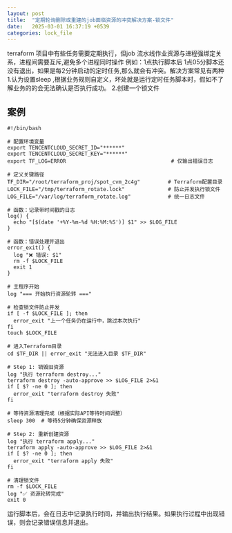 ```yaml
---
layout: post
title:  "定期轮询删除或重建的job面临资源的冲突解决方案-锁文件"
date:   2025-03-01 16:37:19 +0539
categories: lock_file
---
```


terraform 项目中有些任务需要定期执行，但job 流水线作业资源与进程强绑定关系，进程间需要互斥,避免多个进程同时操作
例如：1点执行脚本后 1点05分脚本还没有退出，如果是每2分钟启动的定时任务,那么就会有冲突。解决方案常见有两种
1.认为设置sleep ,根据业务规则自定义，坏处就是运行定时任务脚本时，假如不了解业务的的会无法确认是否执行成功。
2.创建一个锁文件


## 案例

```
#!/bin/bash

# 配置环境变量
export TENCENTCLOUD_SECRET_ID="******"
export TENCENTCLOUD_SECRET_KEY="******"
export TF_LOG=ERROR                                  # 仅输出错误日志

# 定义关键路径
TF_DIR="/root/terraform_proj/spot_cvm_2c4g"         # Terraform配置目录
LOCK_FILE="/tmp/terraform_rotate.lock"              # 防止并发执行锁文件
LOG_FILE="/var/log/terraform_rotate.log"            # 统一日志文件

# 函数：记录带时间戳的日志
log() {
  echo "[$(date '+%Y-%m-%d %H:%M:%S')] $1" >> $LOG_FILE
}

# 函数：错误处理并退出
error_exit() {
  log "❌ 错误: $1"
  rm -f $LOCK_FILE
  exit 1
}

# 主程序开始
log "=== 开始执行资源轮转 ==="

# 检查锁文件防止并发
if [ -f $LOCK_FILE ]; then
  error_exit "上一个任务仍在运行中，跳过本次执行"
fi
touch $LOCK_FILE

# 进入Terraform目录
cd $TF_DIR || error_exit "无法进入目录 $TF_DIR"

# Step 1: 销毁旧资源
log "执行 terraform destroy..."
terraform destroy -auto-approve >> $LOG_FILE 2>&1 
if [ $? -ne 0 ]; then
  error_exit "terraform destroy 失败"
fi

# 等待资源清理完成（根据实际API等待时间调整）
sleep 300  # 等待5分钟确保资源释放

# Step 2: 重新创建资源
log "执行 terraform apply..."
terraform apply -auto-approve >> $LOG_FILE 2>&1
if [ $? -ne 0 ]; then
  error_exit "terraform apply 失败"
fi

# 清理锁文件
rm -f $LOCK_FILE
log "✅ 资源轮转完成"
exit 0
```
运行脚本后，会在日志中记录执行时间，并输出执行结果。如果执行过程中出现错误，则会记录错误信息并退出。
